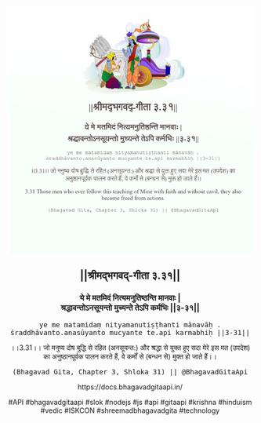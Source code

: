 <img src="../../asset/BG_3_31.png"/>
<center><h2>||श्रीमद्‍भगवद्‍-गीता ३.३१||</h2>
<h3>ये मे मतमिदं नित्यमनुतिष्ठन्ति मानवाः |<br/>श्रद्धावन्तोऽनसूयन्तो मुच्यन्ते तेऽपि कर्मभिः ||३-३१||</h3>
<pre>ye me matamidaṃ nityamanutiṣṭhanti mānavāḥ .<br/>śraddhāvanto.anasūyanto mucyante te.api karmabhiḥ ||3-31||</pre>
<p>।।3.31।। जो मनुष्य दोष बुद्धि से रहित (अनसूयन्त:) और श्रद्धा से युक्त हुए सदा मेरे इस मत (उपदेश) का अनुष्ठानपूर्वक पालन करते हैं, वे कर्मों से (बन्धन से) मुक्त हो जाते हैं।।</p>
<pre>(Bhagavad Gita, Chapter 3, Shloka 31) || @BhagavadGitaApi</pre><p>https://docs.bhagavadgitaapi.in/</p><p>#API #bhagavadgitaapi #slok #nodejs #js #api #gitaapi #krishna #hinduism #vedic #ISKCON #shreemadbhagavadgita #technology</p></center>